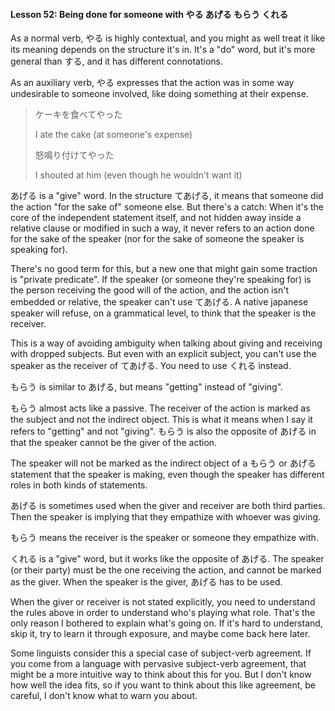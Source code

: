 #### Lesson 52: Being done for someone with やる あげる もらう くれる

As a normal verb, やる is highly contextual, and you might as well treat it like its meaning depends on the structure it's in. It's a "do" word, but it's more general than する, and it has different connotations.

As an auxiliary verb, やる expresses that the action was in some way undesirable to someone involved, like doing something at their expense.

> ケーキを食べてやった
>
> I ate the cake (at someone's expense)
>
> 怒鳴り付けてやった
>
> I shouted at him (even though he wouldn't want it)

あげる is a "give" word. In the structure てあげる, it means that someone did the action "for the sake of" someone else. But there's a catch: When it's the core of the independent statement itself, and not hidden away inside a relative clause or modified in such a way, it never refers to an action done for the sake of the speaker (nor for the sake of someone the speaker is speaking for).

There's no good term for this, but a new one that might gain some traction is "private predicate". If the speaker (or someone they're speaking for) is the person receiving the good will of the action, and the action isn't embedded or relative, the speaker can't use てあげる. A native japanese speaker will refuse, on a grammatical level, to think that the speaker is the receiver.

This is a way of avoiding ambiguity when talking about giving and receiving with dropped subjects. But even with an explicit subject, you can't use the speaker as the receiver of てあげる. You need to use くれる instead.

もらう is similar to あげる, but means "getting" instead of "giving".

もらう almost acts like a passive. The receiver of the action is marked as the subject and not the indirect object. This is what it means when I say it refers to "getting" and not "giving". もらう is also the opposite of あげる in that the speaker cannot be the giver of the action.

The speaker will not be marked as the indirect object of a もらう or あげる statement that the speaker is making, even though the speaker has different roles in both kinds of statements.

あげる is sometimes used when the giver and receiver are both third parties. Then the speaker is implying that they empathize with whoever was giving.

もらう means the receiver is the speaker or someone they empathize with.

くれる is a "give" word, but it works like the opposite of あげる. The speaker (or their party) must be the one receiving the action, and cannot be marked as the giver. When the speaker is the giver, あげる has to be used.

When the giver or receiver is not stated explicitly, you need to understand the rules above in order to understand who's playing what role. That's the only reason I bothered to explain what's going on. If it's hard to understand, skip it, try to learn it through exposure, and maybe come back here later.

Some linguists consider this a special case of subject-verb agreement. If you come from a language with pervasive subject-verb agreement, that might be a more intuitive way to think about this for you. But I don't know how well the idea fits, so if you want to think about this like agreement, be careful, I don't know what to warn you about.
